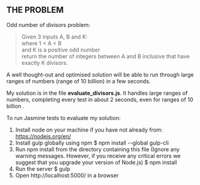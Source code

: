 THE PROBLEM
-----------
Odd number of divisors problem:  
>Given 3 inputs A, B and K:  
>where 1 < A < B   
>and K is a positive odd number   
>return the number of integers between A and B inclusive that have exactly K divisors.

A well thought-out and optimised solution will be able to run through large ranges of numbers (range of 10 billion) in a few seconds.


My solution is in the file **evaluate_divisors.js**. It handles large ranges of numbers, completing every test in about 2 seconds, even for ranges of 10 billion . 



To run Jasmine tests to evaluate my solution:  

1. Install node on your machine if you have not already from: https://nodejs.org/en/
2. Install gulp globally using npm
    $ npm install --global gulp-cli
2. Run npm install from the directory containing this file (Ignore any warning messages. However, if you receive any critical errors we suggest that you upgrade your version of Node.js)
    $ npm install
3. Run the server
    $ gulp
4. Open http://localhost:5000/ in a browser

